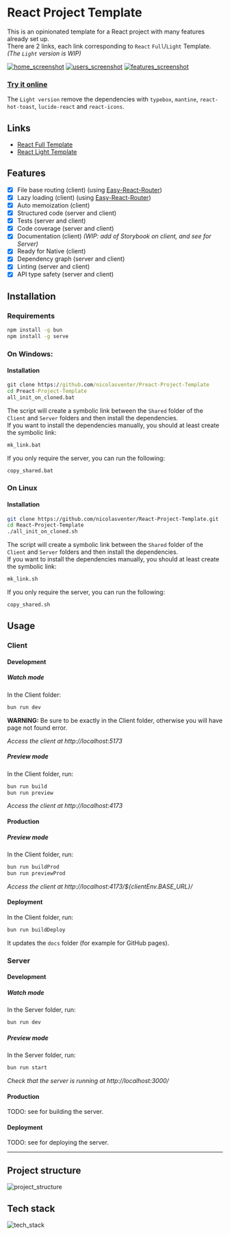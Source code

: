 # React Project Template

This is an opinionated template for a React project with many features already set up.  
There are 2 links, each link corresponding to `React` `Full`/`Light` Template. _(The `Light` version is WIP)_

[![home_screenshot](./misc/home_screenshot_small.jpeg)](./misc/home_screenshot.jpeg)
[![users_screenshot](./misc/users_screenshot_small.jpeg)](./misc/users_screenshot.jpeg)
[![features_screenshot](./misc/features_screenshot_small.jpeg)](./misc/features_screenshot.jpeg)

### [Try it online](https://nicolasventer.github.io/Preact-Project-Template/)

The `Light version` remove the dependencies with `typebox`, `mantine`, `react-hot-toast`, `lucide-react` and `react-icons`.

## Links

- [React Full Template](https://github.com/nicolasventer/React-Project-Template/tree/full)
- [React Light Template](https://github.com/nicolasventer/React-Project-Template/tree/light)

## Features

- [x] File base routing (client) (using [Easy-React-Router](https://github.com/nicolasventer/Easy-React-Router))
- [x] Lazy loading (client) (using [Easy-React-Router](https://github.com/nicolasventer/Easy-React-Router))
- [x] Auto memoization (client)
- [x] Structured code (server and client)
- [x] Tests (server and client)
- [x] Code coverage (server and client)
- [x] Documentation (client) _(WIP: add of Storybook on client, and see for Server)_
- [x] Ready for Native (client)
- [x] Dependency graph (server and client)
- [x] Linting (server and client)
- [x] API type safety (server and client)

## Installation

### Requirements

```sh
npm install -g bun
npm install -g serve
```

### On Windows:

#### Installation

```bat
git clone https://github.com/nicolasventer/Preact-Project-Template
cd Preact-Project-Template
all_init_on_cloned.bat
```

The script will create a symbolic link between the `Shared` folder of the `Client` and `Server` folders and then install the dependencies.  
If you want to install the dependencies manually, you should at least create the symbolic link:

```bat
mk_link.bat
```

If you only require the server, you can run the following:

```bat
copy_shared.bat
```

### On Linux

#### Installation

```sh
git clone https://github.com/nicolasventer/React-Project-Template.git
cd React-Project-Template
./all_init_on_cloned.sh
```

The script will create a symbolic link between the `Shared` folder of the `Client` and `Server` folders and then install the dependencies.  
If you want to install the dependencies manually, you should at least create the symbolic link:

```sh
mk_link.sh
```

If you only require the server, you can run the following:

```sh
copy_shared.sh
```

## Usage

### Client

#### Development

##### Watch mode

In the Client folder:

```sh
bun run dev
```

**WARNING:** Be sure to be exactly in the Client folder, otherwise you will have page not found error.

_Access the client at http://localhost:5173_

##### Preview mode

In the Client folder, run:

```sh
bun run build
bun run preview
```

_Access the client at http://localhost:4173_

#### Production

##### Preview mode

In the Client folder, run:

```sh
bun run buildProd
bun run previewProd
```

_Access the client at http://localhost:4173/${clientEnv.BASE_URL}/_

#### Deployment

In the Client folder, run:

```sh
bun run buildDeploy
```

It updates the `docs` folder (for example for GitHub pages).

### Server

#### Development

##### Watch mode

In the Server folder, run:

```sh
bun run dev
```

##### Preview mode

In the Server folder, run:

```sh
bun run start
```

_Check that the server is running at http://localhost:3000/_

#### Production

TODO: see for building the server.

#### Deployment

TODO: see for deploying the server.

---

## Project structure

![project_structure](misc/d2/project_structure.png)

## Tech stack

![tech_stack](misc/d2/tech_stack.png)
